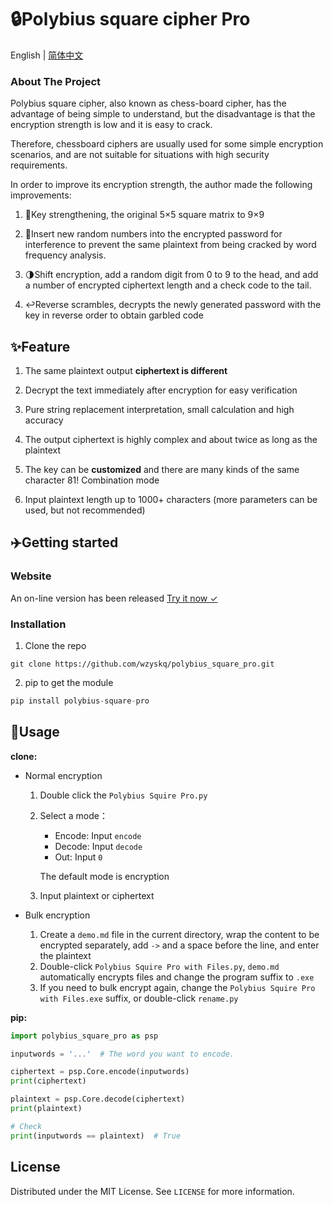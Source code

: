 # 🔒Polybius square cipher Pro

English | [简体中文](README.zh.md)

### About The Project

Polybius square cipher, also known as chess-board cipher, has the advantage of being simple to understand, but the disadvantage is that the encryption strength is low and it is easy to crack.

Therefore, chessboard ciphers are usually used for some simple encryption scenarios, and are not suitable for situations with high security requirements.

In order to improve its encryption strength, the author made the following improvements: 
1. 🏁Key strengthening, the original 5×5 square matrix to 9×9

2. 🔐Insert new random numbers into the encrypted password for interference to prevent the same plaintext from being cracked by word frequency analysis. 

3. 🌗Shift encryption, add a random digit from 0 to 9 to the head, and add a number of encrypted ciphertext length and a check code to the tail.

4. ↩️Reverse scrambles, decrypts the newly generated password with the key in reverse order to obtain garbled code

## ✨Feature

1. The same plaintext output **ciphertext is different**

2. Decrypt the text immediately after encryption for easy verification

3. Pure string replacement interpretation, small calculation and high accuracy

4. The output ciphertext is highly complex and about twice as long as the plaintext

5. The key can be **customized** and there are many kinds of the same character 81! Combination mode

6. Input plaintext length up to 1000+ characters (more parameters can be used, but not recommended)

## ✈️Getting started

### Website

An on-line version has been released [Try it  now ✓](https://wzyskq.github.io/polybius_square_pro/)

### Installation
1. Clone the repo

```shell
git clone https://github.com/wzyskq/polybius_square_pro.git
```
2. pip to get the module
```python
pip install polybius-square-pro
```
## 🎉Usage

**clone:**

- Normal encryption
    1. Double click the `Polybius Squire Pro.py`
    2. Select a mode：

        - Encode: Input `encode`
        - Decode: Input `decode`
        - Out: Input `0`

        The default mode is encryption

    3. Input plaintext or ciphertext

- Bulk encryption
    1. Create a `demo.md` file in the current directory, wrap the content to be encrypted separately, add `->` and a space before the line, and enter the plaintext
    2. Double-click `Polybius Squire Pro with Files.py`, `demo.md` automatically encrypts files and change the program suffix to `.exe`
    3. If you need to bulk encrypt again, change the `Polybius Squire Pro with Files.exe` suffix, or double-click `rename.py`

**pip:**

```python
import polybius_square_pro as psp

inputwords = '...'  # The word you want to encode.

ciphertext = psp.Core.encode(inputwords)
print(ciphertext)

plaintext = psp.Core.decode(ciphertext)
print(plaintext)

# Check
print(inputwords == plaintext)  # True
```



## License

Distributed under the MIT License. See `LICENSE` for more information.

